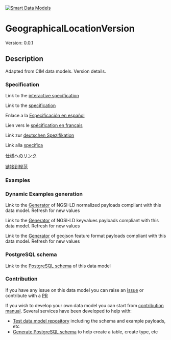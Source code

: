 [![Smart Data Models](https://smartdatamodels.org/wp-content/uploads/2022/01/SmartDataModels_logo.png "Logo")](https://smartdatamodels.org)
# GeographicalLocationVersion
Version: 0.0.1

## Description 

Adapted from CIM data models. Version details.
### Specification

Link to the [interactive specification](https://swagger.lab.fiware.org/?url=https://smart-data-models.github.io/dataModel.EnergyCIM/GeographicalLocationVersion/swagger.yaml)

Link to the [specification](https://github.com/smart-data-models/dataModel.EnergyCIM/blob/master/GeographicalLocationVersion/doc/spec.md)

Enlace a la [Especificación en español](https://github.com/smart-data-models/dataModel.EnergyCIM/blob/master/GeographicalLocationVersion/doc/spec_ES.md)

Lien vers le [spécification en français](https://github.com/smart-data-models/dataModel.EnergyCIM/blob/master/GeographicalLocationVersion/doc/spec_FR.md)

Link zur [deutschen Spezifikation](https://github.com/smart-data-models/dataModel.EnergyCIM/blob/master/GeographicalLocationVersion/doc/spec_DE.md)

Link alla [specifica](https://github.com/smart-data-models/dataModel.EnergyCIM/blob/master/GeographicalLocationVersion/doc/spec_IT.md)

[仕様へのリンク](https://github.com/smart-data-models/dataModel.EnergyCIM/blob/master/GeographicalLocationVersion/doc/spec_JA.md)

[链接到规范](https://github.com/smart-data-models/dataModel.EnergyCIM/blob/master/GeographicalLocationVersion/doc/spec_ZH.md)
### Examples
### Dynamic Examples generation

Link to the [Generator](https://smartdatamodels.org/extra/ngsi-ld_generator.php?schemaUrl=https://raw.githubusercontent.com/smart-data-models/dataModel.EnergyCIM/master/GeographicalLocationVersion/schema.json&email=info@smartdatamodels.org) of NGSI-LD normalized payloads compliant with this data model. Refresh for new values

Link to the [Generator](https://smartdatamodels.org/extra/ngsi-ld_generator_keyvalues.php?schemaUrl=https://raw.githubusercontent.com/smart-data-models/dataModel.EnergyCIM/master/GeographicalLocationVersion/schema.json&email=info@smartdatamodels.org) of NGSI-LD keyvalues payloads compliant with this data model. Refresh for new values

Link to the [Generator](https://smartdatamodels.org/extra/geojson_features_generator.php?schemaUrl=https://raw.githubusercontent.com/smart-data-models/dataModel.EnergyCIM/master/GeographicalLocationVersion/schema.json&email=info@smartdatamodels.org) of geojson feature format payloads compliant with this data model. Refresh for new values
### PostgreSQL schema

Link to the [PostgreSQL schema](https://github.com/smart-data-models/dataModel.EnergyCIM/blob/master/GeographicalLocationVersion/schema.sql) of this data model
### Contribution

 If you have any issue on this data model you can raise an [issue](https://github.com/smart-data-models/dataModel.EnergyCIM/issues)  or contribute with a [PR](https://github.com/smart-data-models/dataModel.EnergyCIM/pulls)

 If you wish to develop your own data model you can start from [contribution manual](https://bit.ly/contribution_manual). Several services have been developed to help with: 
 - [Test data model repository](https://smartdatamodels.org/index.php/data-models-contribution-api/) including the schema and example payloads, etc
 - [Generate PostgreSQL schema](https://smartdatamodels.org/index.php/sql-service/) to help create a table, create type, etc
